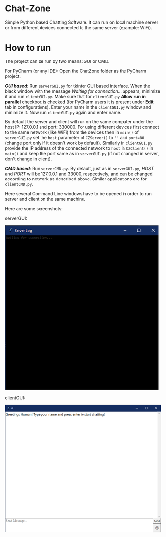 # Chat-Zone
Simple Python based Chatting Software. It can run on local machine server or from different devices connected to the same server (example: WiFi).

# How to run

The project can be run by two means: GUI or CMD.

For PyCharm (or any IDE):
Open the ChatZone folder as the PyCharm project.

_**GUI based**_:
Run `serverGUI.py` for tkinter GUI based interface. When the black window with the message *Waiting for connection...* appears, minimize it and run `clientGUI.py`. Make sure that for `clientGUI.py` **Allow run in parallel** checkbox is checked (for PyCharm users it is present under **Edit** tab in configurations).
Enter your name in the `clientGUI.py` window and minimize it. Now run `clientGUI.py` again and enter name.

By default the server and client will run on the same computer under the host IP: 127.0.0.1 and port: 330000. For using different devices first connect to the same network (like WiFi) from the devices then in `main()` of `serverGUI.py` set the `host` parameter of `CZServer()` to `''` and `port=80` (change port only if it doesn't work by default). Similarly in `clientGUI.py` provide the IP address of the connected network to `host` in `CZClient()` in `main()` and keep the port same as in `serverGUI.py` (if not changed in server, don't change in client).


_**CMD based**_:
Run `serverCMD.py`. By default, just as in `serverGUI.py`, _HOST_ and _PORT_ will be 127.0.0.1 and 33000, respectively, and can be changed according to network as described above. Similar applications are for `clientCMD.py`.

Here several Command Line windows have to be opened in order to run server and client on the same machine.


Here are some screenshots:

serverGUI:

![](https://github.com/prerakl123/Chat-Zone/blob/main/screenshots/serverSS.png?raw=true)

clientGUI:

![](https://github.com/prerakl123/Chat-Zone/blob/main/screenshots/clientSS.png?raw=true)
